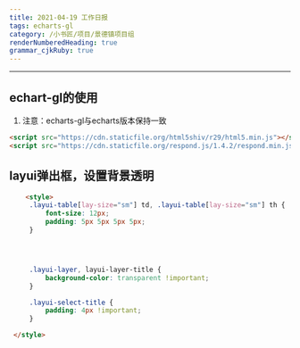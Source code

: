 ```yaml
---
title: 2021-04-19 工作日报
tags: echarts-gl
category: /小书匠/项目/景德镇项目组
renderNumberedHeading: true
grammar_cjkRuby: true
---
```

****
## echart-gl的使用
 1.  注意：echarts-gl与echarts版本保持一致
   ```html
   <script src="https://cdn.staticfile.org/html5shiv/r29/html5.min.js"></script>
   <script src="https://cdn.staticfile.org/respond.js/1.4.2/respond.min.js"></script>
   ```
## layui弹出框，设置背景透明
   ```html
       <style>
        .layui-table[lay-size="sm"] td, .layui-table[lay-size="sm"] th {
            font-size: 12px;
            padding: 5px 5px 5px 5px;
        }




        .layui-layer, layui-layer-title {
            background-color: transparent !important;
        }

        .layui-select-title {
            padding: 4px !important;
        }

    </style>
 ```
